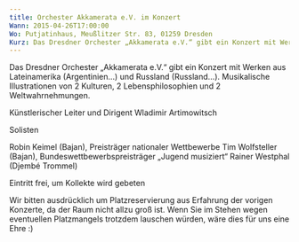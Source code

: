 ```yaml
---
title: Orchester Akkamerata e.V. im Konzert
Wann: 2015-04-26T17:00:00
Wo: Putjatinhaus, Meußlitzer Str. 83, 01259 Dresden
Kurz: Das Dresdner Orchester „Akkamerata e.V.“ gibt ein Konzert mit Werken aus Argentinien und Russland. -  Musikalische Illustrationen von 2 Kulturen, 2 Lebensphilosophien und 2 Weltwahrnehmungen. -  - Künstlerischer Leiter und Dirigent Wladimir Artimowitsch
---
```


Das Dresdner Orchester „Akkamerata e.V.“ gibt ein Konzert mit Werken aus Lateinamerika (Argentinien…) und Russland (Russland…).
 Musikalische Illustrationen von 2 Kulturen, 2 Lebensphilosophien und 2 Weltwahrnehmungen.

Künstlerischer Leiter und Dirigent Wladimir Artimowitsch

Solisten

Robin Keimel (Bajan), Preisträger nationaler Wettbewerbe
 Tim Wolfsteller (Bajan), Bundeswettbewerbspreisträger „Jugend musiziert“
Rainer Westphal (Djembé Trommel)

Eintritt frei, um Kollekte wird gebeten
 
Wir bitten ausdrücklich um Platzreservierung aus Erfahrung der vorigen Konzerte, da der Raum nicht allzu groß ist.
 Wenn Sie im Stehen wegen eventuellen Platzmangels trotzdem lauschen würden, wäre dies für uns eine Ehre :)